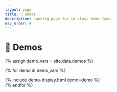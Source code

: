 ```yaml
---
layout: page
title: 💃 Demos
description: Landing page for in-class demo days.
nav_order: 4
---
```


# 💃 Demos

{% assign demo_vars = site.data.demos %}

{% for demo in demo_vars %}
<div class="demos-section">
  {% include demo-display.html demo=demo %}
</div>
{% endfor %}
